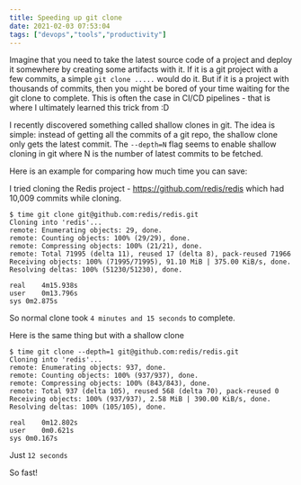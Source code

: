 ```yaml
---
title: Speeding up git clone
date: 2021-02-03 07:53:04
tags: ["devops","tools","productivity"]
---
```


Imagine that you need to take the latest source code of a project and deploy it somewhere by creating some artifacts with it. If it is a git project with a few commits, a simple `git clone .....` would do it. But if it is a project with thousands of commits, then you might be bored of your time waiting for the git clone to complete. This is often the case in CI/CD pipelines - that is where I ultimately learned this trick from :D

I recently discovered something called shallow clones in git. The idea is simple: instead of getting all the commits of a git repo, the shallow clone only gets the latest commit. The `--depth=N` flag seems to enable shallow cloning in git where N is the number of latest commits to be fetched.

Here is an example for comparing how much time you can save:

I tried cloning the Redis project - https://github.com/redis/redis which had 10,009 commits while cloning.

```
$ time git clone git@github.com:redis/redis.git
Cloning into 'redis'...
remote: Enumerating objects: 29, done.
remote: Counting objects: 100% (29/29), done.
remote: Compressing objects: 100% (21/21), done.
remote: Total 71995 (delta 11), reused 17 (delta 8), pack-reused 71966
Receiving objects: 100% (71995/71995), 91.10 MiB | 375.00 KiB/s, done.
Resolving deltas: 100% (51230/51230), done.

real	4m15.938s
user	0m13.796s
sys	0m2.875s
```

So normal clone took `4 minutes and 15 seconds` to complete.

Here is the same thing but with a shallow clone

```
$ time git clone --depth=1 git@github.com:redis/redis.git
Cloning into 'redis'...
remote: Enumerating objects: 937, done.
remote: Counting objects: 100% (937/937), done.
remote: Compressing objects: 100% (843/843), done.
remote: Total 937 (delta 105), reused 568 (delta 70), pack-reused 0
Receiving objects: 100% (937/937), 2.58 MiB | 390.00 KiB/s, done.
Resolving deltas: 100% (105/105), done.

real	0m12.802s
user	0m0.621s
sys	0m0.167s

```

Just `12 seconds`

So fast!
